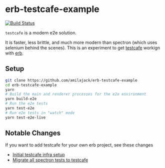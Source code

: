 erb-testcafe-example
====================

[![Build Status](https://travis-ci.org/amilajack/erb-testcafe-example.svg?branch=master&maxAge=2592)](https://travis-ci.org/amilajack/erb-testcafe-example)

`testcafe` is a modern e2e solution.

It is faster, less brittle, and much more modern than spectron (which uses selenium behind the scenes).
This is an experiment to get [testcafe](https://github.com/DevExpress/testcafe) workign with [erb](https://github.com/chentsulin/electron-react-boilerplate).

## Setup
```bash
git clone https://github.com/amilajack/erb-testcafe-example
cd erb-testcafe-example
yarn
# Build the main and renderer processes for the e2e environment
yarn build-e2e
# Run the e2e tests
yarn test-e2e
# Run e2e tests in "watch" mode
yarn test-e2e-live
```

## Notable Changes
If you want to add testcafe for your own erb project, see these changes
* [Initial testcafe infra setup](https://github.com/amilajack/erb-testcafe-example/commit/3c4ba5dfeaeedf7e7c4b741b6120131c32832ff5)
* [Migrate all spectron tests to testcafe](https://github.com/amilajack/erb-testcafe-example/commit/5685040b672d8df12a5ad90f37b0ca2e051e70a9)
